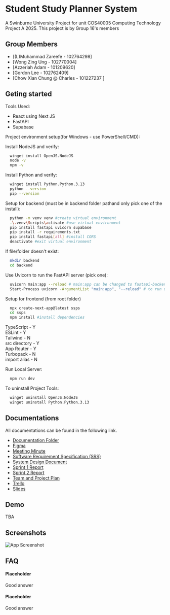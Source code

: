 
# Student Study Planner System

A Swinburne University Project for unit COS40005 Computing Technology Project A 2025. This project is by Group 16's members


## Group Members

- [(L)Muhammad Zareefe - 102764298]
- [Wong Zing Ung - 102770004]
- [Azzeriah Adam - 101209620]
- [Gordon Lee - 102762409]
- [Chow Xian Chung @ Charles - 101227237 ]


## Geting started

Tools Used:

- React using Next JS
- FastAPI
- Supabase

Project environment setup(for Windows - use PowerShell/CMD):

Install NodeJS and verify:
```bash
  winget install OpenJS.NodeJS
  node -v
  npm -v
```
Install Python and verify:
```bash
  winget install Python.Python.3.13
  python --version
  pip --version
```
Setup for backend (must be in backend folder pathand only pick one of the install):
```bash
  python -m venv venv #create virtual environment
  .\.venv\Scripts\activate #use virtual environment
  pip install fastapi uvicorn supabase 
  pip install -r requirements.txt
  pip install fastapi[all] #install CORS
  deactivate #exit virtual environment
```
If file/folder doesn't exist:
```bash
  mkdir backend
  cd backend
```
Use Uvicorn to run the FastAPI server (pick one):
```bash
  uvicorn main:app --reload # main:app can be changed to fastapi-backend.main:app for example where fastapi-backend is the name of the folder containing main.py
  Start-Process uvicorn -ArgumentList "main:app", "--reload" # to run uvicorn in background while freeing terminal
```
Setup for frontend (from root folder)
```bash
  npx create-next-app@latest ssps
  cd ssps
  npm install #install dependencies
```
TypeScript - Y <br/>
ESLint - Y <br/>
Tailwind - N <br/>
src directory - Y <br/>
App Router - Y <br/>
Turbopack - N <br/>
import alias - N

Run Local Server:
```bash
  npm run dev
```
To uninstall Project Tools:
```bash
  winget uninstall OpenJS.NodeJS
  winget uninstall Python.Python.3.13
```
    
## Documentations

All documentations can be found in the following link.

- [Documentation Folder](https://swinburnesarawak-my.sharepoint.com/:f:/r/personal/101209620_students_swinburne_edu_my/Documents/COS40005%20CTP?csf=1&web=1&e=VovAmK)
- [Figma](https://www.figma.com/design/TFSdriPOEfFPhT8A7qM5Bx/Student-Study-Planner-System-Wireframe-16?node-id=0-1&t=c7fFnSfJMDczuPEy-1)
- [Meeting Minute](https://swinburnesarawak-my.sharepoint.com/:w:/r/personal/102770004_students_swinburne_edu_my/Documents/Meeting%20Minute.docx?d=w3fa74f83151c4a14bbb9ef0145b97b2c&csf=1&web=1&e=AMyWem)
- [Software Requirement Specification (SRS)](https://swinburnesarawak-my.sharepoint.com/:w:/r/personal/102770004_students_swinburne_edu_my/Documents/Software%20Requirement%20Specification.docx?d=w18535109f9f64c51b16764b40e1a1387&csf=1&web=1&e=VrQb3w)
- [System Design Document](https://swinburnesarawak-my.sharepoint.com/:w:/r/personal/102770004_students_swinburne_edu_my/Documents/System%20Design%20Document.docx?d=w3f6eb685210e4b8189a48ed5fea3c3a1&csf=1&web=1&e=MdmQhL)
- [Sprint 1 Report](https://swinburnesarawak-my.sharepoint.com/:w:/r/personal/102770004_students_swinburne_edu_my/Documents/COS40005%20Sprint%20Report.docx?d=w072a4a3c187b44f8bd5d662e9a294ceb&csf=1&web=1&e=V76lWn)
- [Sprint 2 Report](https://swinburnesarawak-my.sharepoint.com/:w:/r/personal/102770004_students_swinburne_edu_my/Documents/Sprint%202%20Report.docx?d=we14ffab6861147e4b8e062b314718188&csf=1&web=1&e=ECLOQH)
- [Team and Project Plan](https://swinburnesarawak-my.sharepoint.com/:w:/r/personal/102770004_students_swinburne_edu_my/Documents/COS40005%20Team%20and%20Project%20Plan.docx?d=wa30c228ec5d74161b51336bbe59f4eb1&csf=1&web=1&e=Z8NYwM)
- [Trello](https://trello.com/b/XecgXfIJ)
- [Slides](https://www.canva.com/design/DAGkNX4cArw/DW5ad2s4cVAqIA-6K6cYhg/edit)

## Demo

TBA

## Screenshots

![App Screenshot](https://via.placeholder.com/468x300?text=App+Screenshot+Here)

## FAQ

#### Placeholder

Good answer

#### Placeholder

Good answer

